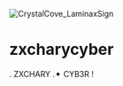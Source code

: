 ![CrystalCove_LaminaxSign](https://github.com/user-attachments/assets/e7d855ae-c977-4a9c-aedd-b9b6ea9a6cd5)
# zxcharycyber
   .    ZXCHARY   .✦ CYB3R !

